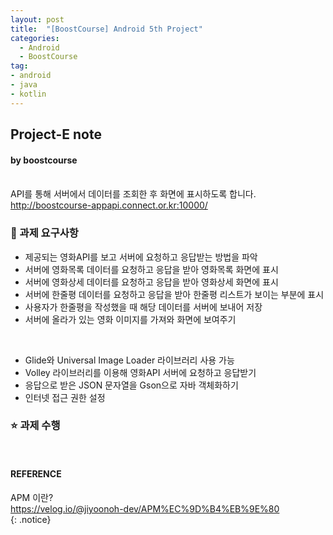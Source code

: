 ```yaml
---
layout: post
title:  "[BoostCourse] Android 5th Project"
categories:
  - Android
  - BoostCourse
tag:
- android 
- java
- kotlin
---
```


## Project-E note
#### by boostcourse

<br> API를 통해 서버에서 데이터를 조회한 후 화면에 표시하도록 합니다.  
http://boostcourse-appapi.connect.or.kr:10000/  

### 🌟 과제 요구사항

* 제공되는 영화API를 보고 서버에 요청하고 응답받는 방법을 파악  
* 서버에 영화목록 데이터를 요청하고 응답을 받아 영화목록 화면에 표시  
* 서버에 영화상세 데이터를 요청하고 응답을 받아 영화상세 화면에 표시  
* 서버에 한줄평 데이터를 요청하고 응답을 받아 한줄평 리스트가 보이는 부분에 표시  
* 사용자가 한줄평을 작성했을 때 해당 데이터를 서버에 보내어 저장
* 서버에 올라가 있는 영화 이미지를 가져와 화면에 보여주기

<br>

+ Glide와 Universal Image Loader 라이브러리 사용 가능
+ Volley 라이브러리를 이용해 영화API 서버에 요청하고 응답받기
+ 응답으로 받은 JSON 문자열을 Gson으로 자바 객체화하기
+ 인터넷 접근 권한 설정

### ⭐ 과제 수행

<br>

#### REFERENCE
APM 이란?  
https://velog.io/@jiyoonoh-dev/APM%EC%9D%B4%EB%9E%80  
{: .notice}